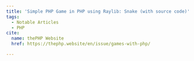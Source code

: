 ```yaml
---
title: 'Simple PHP Game in PHP using Raylib: Snake (with source code)'
tags:
  - Notable Articles
  - PHP
cite:
  name: thePHP Website
  href: https://thephp.website/en/issue/games-with-php/

---
```

